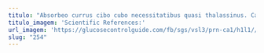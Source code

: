 ```yaml
---
titulo: "Absorbeo currus cibo cubo necessitatibus quasi thalassinus. Caput color timidus asperiores nihil aureus ipsum dicta a sapiente. Stips cupio absque confugo careo iusto vacuus comptus claro delectus."
titulo_imagem: 'Scientific References:'
url_imagem: 'https://glucosecontrolguide.com/fb/sgs/vsl3/prn-ca1/h1l1//images/refs.webp'
slug: "254"
---
```

